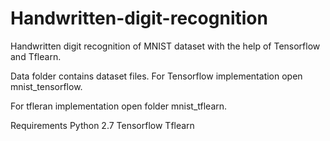 # Handwritten-digit-recognition
Handwritten digit recognition of MNIST dataset with the help of Tensorflow and Tflearn.


Data folder contains dataset files. For Tensorflow implementation open mnist_tensorflow. 

For tfleran implementation open folder mnist_tflearn.

Requirements
Python 2.7
Tensorflow
Tflearn



